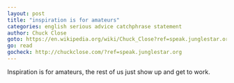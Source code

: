 ```yaml
---
layout: post
title: "inspiration is for amateurs"
categories: english serious advice catchphrase statement 
author: Chuck Close
goto: https://en.wikipedia.org/wiki/Chuck_Close?ref=speak.junglestar.org
go: read
gocheck: http://chuckclose.com/?ref=speak.junglestar.org
---
```

Inspiration is for amateurs, the rest of us just show up and get to work.
